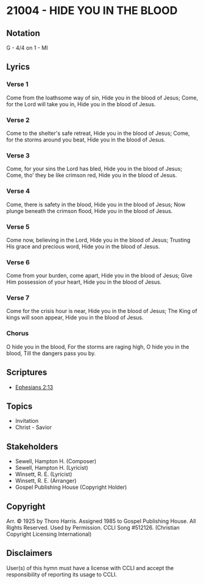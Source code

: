 # 21004 - HIDE YOU IN THE BLOOD

## Notation

G - 4/4 on 1 - MI

## Lyrics

### Verse 1

Come from the loathsome way of sin, Hide you in the blood of Jesus; Come, for the Lord will take you in, Hide you in the blood of Jesus.

### Verse 2

Come to the shelter's safe retreat, Hide you in the blood of Jesus; Come, for the storms around you beat, Hide you in the blood of Jesus.

### Verse 3

Come, for your sins the Lord has bled, Hide you in the blood of Jesus; Come, tho' they be like crimson red, Hide you in the blood of Jesus.

### Verse 4

Come, there is safety in the blood, Hide you in the blood of Jesus; Now plunge beneath the crimson flood, Hide you in the blood of Jesus.

### Verse 5

Come now, believing in the Lord, Hide you in the blood of Jesus; Trusting His grace and precious word, Hide you in the blood of Jesus.

### Verse 6

Come from your burden, come apart, Hide you in the blood of Jesus; Give Him possession of your heart, Hide you in the blood of Jesus.

### Verse 7

Come for the crisis hour is near, Hide you in the blood of Jesus; The King of kings will soon appear, Hide you in the blood of Jesus.

### Chorus

O hide you in the blood, For the storms are raging high, O hide you in the blood, Till the dangers pass you by.


## Scriptures

- [Ephesians 2:13](https://www.biblegateway.com/passage/?search=Ephesians%202%3A13)

## Topics

- Invitation
- Christ - Savior

## Stakeholders

- Sewell, Hampton H. (Composer)
- Sewell, Hampton H. (Lyricist)
- Winsett, R. E. (Lyricist)
- Winsett, R. E. (Arranger)
- Gospel Publishing House (Copyright Holder)

## Copyright

Arr. © 1925 by Thoro Harris. Assigned 1985 to Gospel Publishing House. All Rights Reserved. Used by Permission. CCLI Song #512126.
(Christian Copyright Licensing International)

## Disclaimers

User(s) of this hymn must have a license with CCLI and accept the responsibility of reporting its usage to CCLI.

